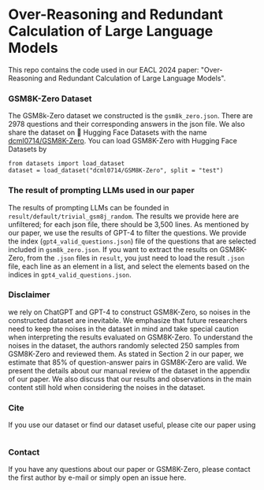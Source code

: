 # Over-Reasoning and Redundant Calculation of Large Language Models

This repo contains the code used in our EACL 2024 paper: "Over-Reasoning and Redundant Calculation of Large Language Models".

### GSM8K-Zero Dataset
The GSM8k-Zero dataset we constructed is the `gsm8k_zero.json`.
There are 2978 questions and their corresponding answers in the json file.
We also share the dataset on 🤗 Hugging Face Datasets with the name [dcml0714/GSM8K-Zero](https://huggingface.co/datasets/dcml0714/GSM8K-Zero).
You can load GSM8K-Zero with Hugging Face Datasets by
```
from datasets import load_dataset
dataset = load_dataset("dcml0714/GSM8K-Zero", split = "test")
```



### The result of prompting LLMs used in our paper
The results of prompting LLMs can be founded in `result/default/trivial_gsm8j_random`.
The results we provide here are unfiltered; for each json file, there should be 3,500 lines.
As mentioned by our paper, we use the results of GPT-4 to filter the questions.
We provide the index (`gpt4_valid_questions.json`) file of the questions that are selected included in `gsm8k_zero.json`.
If you want to extract the results on GSM8K-Zero, from the `.json` files in `result`, you just need to load the result `.json` file, each line as an element in a list, and select the elements based on the indices in `gpt4_valid_questions.json`.

### Disclaimer
we rely on ChatGPT and GPT-4 to construct GSM8K-Zero, so noises in the constructed dataset are inevitable.
We emphasize that future researchers need to keep the noises in the dataset in mind and take special caution when interpreting the results evaluated on GSM8K-Zero.
To understand the noises in the dataset, the authors randomly selected 250 samples from GSM8K-Zero and reviewed them.
As stated in Section 2 in our paper, we estimate that 85% of question-answer pairs in GSM8K-Zero are valid.
We present the details about our manual review of the dataset in the appendix of our paper.
We also discuss that our results and observations in the main content still hold when considering the noises in the dataset.


### Cite
If you use our dataset or find our dataset useful, please cite our paper using
```

```

### Contact
If you have any questions about our paper or GSM8K-Zero, please contact the first author by e-mail or simply open an issue here.

